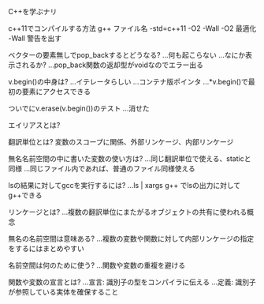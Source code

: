 C++を学ぶナリ

c++11でコンパイルする方法
g++ ファイル名 -std=c++11 -O2 -Wall
-O2 最適化
-Wall 警告を出す

ベクターの要素無しでpop_backするとどうなる?
...何も起こらない
...なにか表示されるか?
...pop_back関数の返却型がvoidなのでエラー出る

v.begin()の中身は?
...イテレータらしい
...コンテナ版ポインタ
...*v.begin()で最初の要素にアクセスできる

ついでにv.erase(v.begin())のテスト
...消せた

エイリアスとは?

翻訳単位とは?
変数のスコープに関係、外部リンケージ、内部リンケージ

無名名前空間の中に書いた変数の使い方は?
...同じ翻訳単位で使える、staticと同様
...同じファイル内であれば、普通のファイル同様使える

lsの結果に対してgccを実行するには?
...ls | xargs g++ でlsの出力に対してg++できる

リンケージとは?
...複数の翻訳単位にまたがるオブジェクトの共有に使われる概念

無名の名前空間は意味ある?
...複数の変数や関数に対して内部リンケージの指定をするにはまとめやすい

名前空間は何のために使う?
...関数や変数の重複を避ける

関数や変数の宣言とは?
...宣言: 識別子の型をコンパイラに伝える
...定義: 識別子が参照している実体を確保すること
